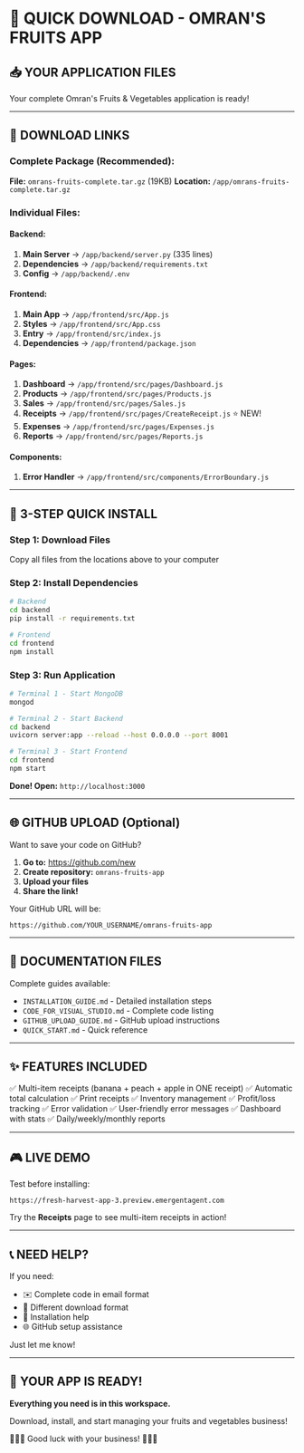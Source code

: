 # 🎯 QUICK DOWNLOAD - OMRAN'S FRUITS APP

## 📥 YOUR APPLICATION FILES

Your complete Omran's Fruits & Vegetables application is ready!

---

## 🔗 DOWNLOAD LINKS

### Complete Package (Recommended):
**File:** `omrans-fruits-complete.tar.gz` (19KB)
**Location:** `/app/omrans-fruits-complete.tar.gz`

### Individual Files:

#### Backend:
1. **Main Server** → `/app/backend/server.py` (335 lines)
2. **Dependencies** → `/app/backend/requirements.txt`
3. **Config** → `/app/backend/.env`

#### Frontend:
1. **Main App** → `/app/frontend/src/App.js`
2. **Styles** → `/app/frontend/src/App.css`
3. **Entry** → `/app/frontend/src/index.js`
4. **Dependencies** → `/app/frontend/package.json`

#### Pages:
1. **Dashboard** → `/app/frontend/src/pages/Dashboard.js`
2. **Products** → `/app/frontend/src/pages/Products.js`
3. **Sales** → `/app/frontend/src/pages/Sales.js`
4. **Receipts** → `/app/frontend/src/pages/CreateReceipt.js` ⭐ NEW!
5. **Expenses** → `/app/frontend/src/pages/Expenses.js`
6. **Reports** → `/app/frontend/src/pages/Reports.js`

#### Components:
1. **Error Handler** → `/app/frontend/src/components/ErrorBoundary.js`

---

## 🚀 3-STEP QUICK INSTALL

### Step 1: Download Files
Copy all files from the locations above to your computer

### Step 2: Install Dependencies
```bash
# Backend
cd backend
pip install -r requirements.txt

# Frontend
cd frontend
npm install
```

### Step 3: Run Application
```bash
# Terminal 1 - Start MongoDB
mongod

# Terminal 2 - Start Backend
cd backend
uvicorn server:app --reload --host 0.0.0.0 --port 8001

# Terminal 3 - Start Frontend
cd frontend
npm start
```

**Done! Open:** `http://localhost:3000`

---

## 🌐 GITHUB UPLOAD (Optional)

Want to save your code on GitHub?

1. **Go to:** https://github.com/new
2. **Create repository:** `omrans-fruits-app`
3. **Upload your files**
4. **Share the link!**

Your GitHub URL will be:
```
https://github.com/YOUR_USERNAME/omrans-fruits-app
```

---

## 📖 DOCUMENTATION FILES

Complete guides available:
- `INSTALLATION_GUIDE.md` - Detailed installation steps
- `CODE_FOR_VISUAL_STUDIO.md` - Complete code listing
- `GITHUB_UPLOAD_GUIDE.md` - GitHub upload instructions
- `QUICK_START.md` - Quick reference

---

## ✨ FEATURES INCLUDED

✅ Multi-item receipts (banana + peach + apple in ONE receipt)
✅ Automatic total calculation
✅ Print receipts
✅ Inventory management
✅ Profit/loss tracking
✅ Error validation
✅ User-friendly error messages
✅ Dashboard with stats
✅ Daily/weekly/monthly reports

---

## 🎮 LIVE DEMO

Test before installing:
```
https://fresh-harvest-app-3.preview.emergentagent.com
```

Try the **Receipts** page to see multi-item receipts in action!

---

## 📞 NEED HELP?

If you need:
- ✉️ Complete code in email format
- 💾 Different download format
- 🔧 Installation help
- 🌐 GitHub setup assistance

Just let me know!

---

## 🎉 YOUR APP IS READY!

**Everything you need is in this workspace.**

Download, install, and start managing your fruits and vegetables business!

🍎🥕🍌 Good luck with your business! 🍊🍇🥬
